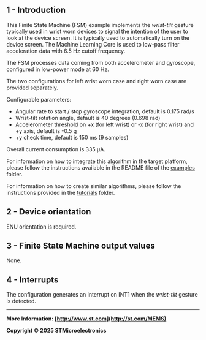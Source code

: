 ## 1 - Introduction

This Finite State Machine (FSM) example implements the *wrist-tilt* gesture typically used in wrist worn devices to signal the intention of the user to look at the device screen. It is typically used to automatically turn on the device screen. The Machine Learning Core is used to low-pass filter acceleration data with 6.5 Hz cutoff frequency.

The FSM processes data coming from both accelerometer and gyroscope, configured in low-power mode at 60 Hz.

The two configurations for left wrist worn case and right worn case are provided separately.

Configurable parameters:

- Angular rate to start / stop gyroscope integration, default is 0.175 rad/s
- Wrist-tilt rotation angle, default is 40 degrees (0.698 rad)
- Accelerometer threshold on +x (for left wrist) or -x (for right wrist) and +y axis, default is -0.5 g
- +y check time, default is 150 ms (9 samples)

Overall current consumption is 335 µA.

For information on how to integrate this algorithm in the target platform, please follow the instructions available in the README file of the [examples](../../../examples) folder.

For information on how to create similar algorithms, please follow the instructions provided in the [tutorials](../../../tutorials) folder.

## 2 - Device orientation

ENU orientation is required.

## 3 - Finite State Machine output values

None.

## 4 - Interrupts

The configuration generates an interrupt on INT1 when the *wrist-tilt* gesture is detected.

------

**More Information: [http://www.st.com](http://st.com/MEMS)**

**Copyright © 2025 STMicroelectronics**

